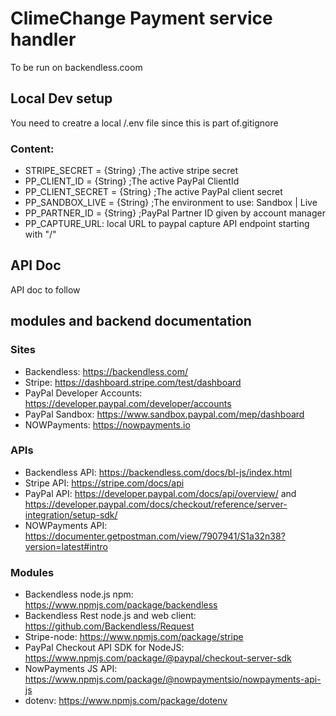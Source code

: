 # ClimeChange Payment service handler

To be run on backendless.coom

## Local Dev setup

You need to creatre a local /.env file since this is part of.gitignore

### Content:

* STRIPE_SECRET = {String} ;The active stripe secret
* PP_CLIENT_ID = {String} ;The active PayPal ClientId
* PP_CLIENT_SECRET = {String} ;The active PayPal client secret
* PP_SANDBOX_LIVE = {String} ;The environment to use: Sandbox | Live
* PP_PARTNER_ID = {String} ;PayPal Partner ID given by account manager
* PP_CAPTURE_URL: local URL to paypal capture API endpoint starting with "/"

## API Doc

API doc to follow

## modules and backend documentation

### Sites

* Backendless: https://backendless.com/
* Stripe: https://dashboard.stripe.com/test/dashboard
* PayPal Developer Accounts: https://developer.paypal.com/developer/accounts
* PayPal Sandbox: https://www.sandbox.paypal.com/mep/dashboard
* NOWPayments: https://nowpayments.io

### APIs
* Backendless API: https://backendless.com/docs/bl-js/index.html
* Stripe API: https://stripe.com/docs/api
* PayPal API: https://developer.paypal.com/docs/api/overview/ and https://developer.paypal.com/docs/checkout/reference/server-integration/setup-sdk/
* NOWPayments API: https://documenter.getpostman.com/view/7907941/S1a32n38?version=latest#intro

### Modules

* Backendless node.js npm: https://www.npmjs.com/package/backendless
* Backendless Rest node.js and web client: https://github.com/Backendless/Request
* Stripe-node: https://www.npmjs.com/package/stripe
* PayPal Checkout API SDK for NodeJS: https://www.npmjs.com/package/@paypal/checkout-server-sdk
* NowPayments JS API: https://www.npmjs.com/package/@nowpaymentsio/nowpayments-api-js
* dotenv: https://www.npmjs.com/package/dotenv

